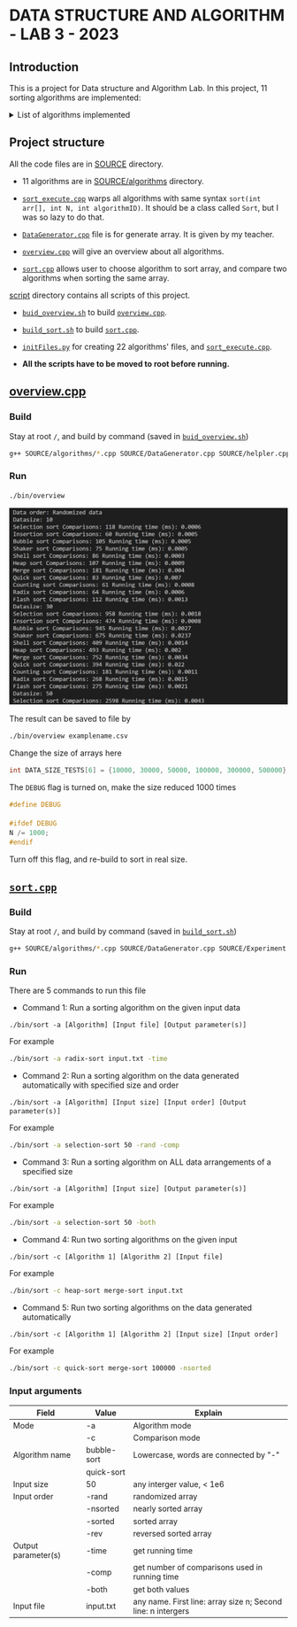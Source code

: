 # DATA STRUCTURE AND ALGORITHM - LAB 3 - 2023

## Introduction

This is a project for Data structure and Algorithm Lab. In this project, 11 sorting algorithms are implemented:

<details>
<summary>List of algorithms implemented</summary>

- [Selection Sort](SOURCE/algorithms/selectionSort.cpp)
- [Insertion Sort](SOURCE/algorithms/insertionSort.cpp)
- [Bubble Sort](SOURCE/algorithms/bubbleSort.cpp)
- [Shaker Sort](SOURCE/algorithms/shakerSort.cpp)
- [Shell Sort](SOURCE/algorithms/shellSort.cpp)
- [Heap Sort](SOURCE/algorithms/heapSort.cpp)
- [Merge Sort](SOURCE/algorithms/mergeSort.cpp)
- [Quick Sort](SOURCE/algorithms/quickSort.cpp)
- [Counting Sort](SOURCE/algorithms/countingSort.cpp)
- [Radix Sort](SOURCE/algorithms/radixSort.cpp)
- [Flash Sort](SOURCE/algorithms/flashSort.cpp)
</details>

## Project structure

All the code files are in [SOURCE](SOURCE/) directory.

- 11 algorithms are in [SOURCE/algorithms](SOURCE/algorithms/) directory.

- [```sort_execute.cpp```](SOURCE/sort_execute.cpp) warps all algorithms with same syntax ```sort(int arr[], int N, int algorithmID)```. It should be a class called ```Sort```, but I was so lazy to do that.

- [```DataGenerator.cpp```](SOURCE/DataGenerator.cpp) file is for generate array. It is given by my teacher.

- [```overview.cpp```](SOURCE/overview.cpp) will give an overview about all algorithms.

- [```sort.cpp```](SOURCE/sort.cpp) allows user to choose algorithm to sort array, and compare two algorithms when sorting the same array.

[script](script/) directory contains all scripts of this project.

- [```buid_overview.sh```](script/build_overview.sh) to build [```overview.cpp```](SOURCE/overview.cpp).

- [```build_sort.sh```](script/build_sort.sh) to build [```sort.cpp```](SOURCE/sort.cpp).

- [```initFiles.py```](script/initFiles.py) for creating 22 algorithms' files, and [```sort_execute.cpp```](SOURCE/sort_execute.cpp).

- **All the scripts have to be moved to root before running.**

## [overview.cpp](SOURCE/overview.cpp)

### Build

Stay at root ```/```, and build by command (saved in [```buid_overview.sh```](script/build_overview.sh))

```sh
g++ SOURCE/algorithms/*.cpp SOURCE/DataGenerator.cpp SOURCE/helpler.cpp SOURCE/sort_execute.cpp SOURCE/overview.cpp -o bin/overview
```

### Run

```sh
./bin/overview
```

![overview](img/overview_1.png)

The result can be saved to file by

```sh
./bin/overview examplename.csv
```

Change the size of arrays here

```cpp
int DATA_SIZE_TESTS[6] = {10000, 30000, 50000, 100000, 300000, 500000};
```

The ```DEBUG``` flag is turned on, make the size reduced 1000 times

```cpp
#define DEBUG

#ifdef DEBUG
N /= 1000;
#endif
```

Turn off this flag, and re-build to sort in real size.

## [```sort.cpp```](SOURCE/sort.cpp)

### Build

Stay at root ```/```, and build by command (saved in [```build_sort.sh```](script/build_sort.sh))

```sh
g++ SOURCE/algorithms/*.cpp SOURCE/DataGenerator.cpp SOURCE/Experiment.cpp SOURCE/helpler.cpp SOURCE/sort_execute.cpp SOURCE/sort.cpp -o bin/sort
```

### Run

There are 5 commands to run this file

- Command 1: Run a sorting algorithm on the given input data

```
./bin/sort -a [Algorithm] [Input file] [Output parameter(s)]
```

For example

```sh
./bin/sort -a radix-sort input.txt -time
```

- Command 2: Run a sorting algorithm on the data generated automatically with specified size and order

```
./bin/sort -a [Algorithm] [Input size] [Input order] [Output parameter(s)]
```

For example

```sh
./bin/sort -a selection-sort 50 -rand -comp
```

- Command 3: Run a sorting algorithm on ALL data arrangements of a specified size

```
./bin/sort -a [Algorithm] [Input size] [Output parameter(s)]
```

For example

```sh
./bin/sort -a selection-sort 50 -both
```

- Command 4:  Run two sorting algorithms on the given input

```
./bin/sort -c [Algorithm 1] [Algorithm 2] [Input file]
```

For example

```sh
./bin/sort -c heap-sort merge-sort input.txt
```

- Command 5: Run two sorting algorithms on the data generated automatically

```
./bin/sort -c [Algorithm 1] [Algorithm 2] [Input size] [Input order]
```

For example

```sh
./bin/sort -c quick-sort merge-sort 100000 -nsorted
```

### Input arguments

| Field               | Value       | Explain                                                       |
|---------------------|-------------|---------------------------------------------------------------|
| Mode                | -a          | Algorithm mode                                                |
|                     | -c          | Comparison mode                                               |
| Algorithm name      | bubble-sort | Lowercase, words are connected by "-"                         |
|                     | quick-sort  |                                                               |
| Input size          | 50          | any interger value, < 1e6                                     |
| Input order         | -rand       | randomized array                                              |
|                     | -nsorted    | nearly sorted array                                           |
|                     | -sorted     | sorted array                                                  |
|                     | -rev        | reversed sorted array                                         |
| Output parameter(s) | -time       | get running time                                              |
|                     | -comp       | get number of comparisons used in running time                |
|                     | -both       | get both values                                               |
| Input file          | input.txt   | any name. First line: array size n; Second line: n intergers |